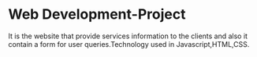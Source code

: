 # Web Development-Project
It is the website that provide services information to the clients and also it contain a form for user queries.Technology used in Javascript,HTML,CSS.

